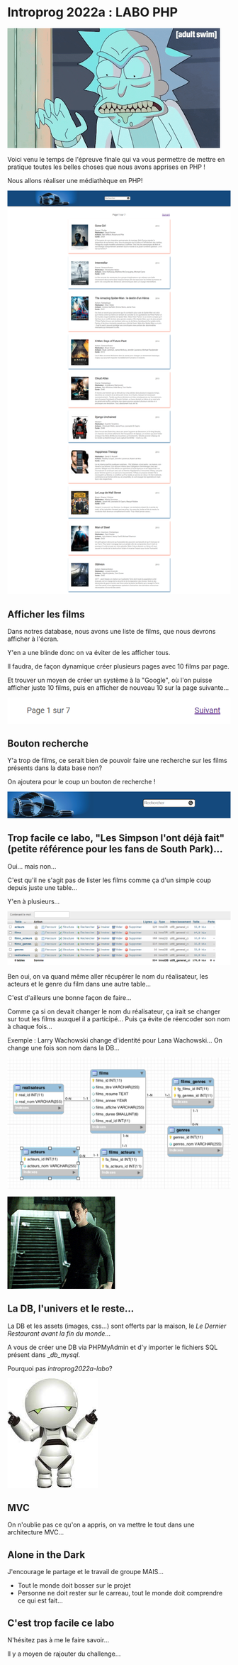 # Introprog 2022a : LABO PHP

![labo](../_readme_img/rick.gif)

Voici venu le temps de l'épreuve finale qui va vous permettre de mettre en pratique toutes les belles choses que nous avons apprises en PHP !

Nous allons réaliser une médiathèque en PHP!

![labo](../_readme_img/01-labo.png)

## Afficher les films

Dans notres database, nous avons une liste de films, que nous devrons afficher à l'écran.

Y'en a une blinde donc on va éviter de les afficher tous.

Il faudra, de façon dynamique créer plusieurs pages avec 10 films par page.

Et trouver un moyen de créer un système à la "Google", où l'on puisse afficher juste 10 films, puis en afficher de nouveau 10 sur la page suivante...

![labo](../_readme_img/02-labo-next.png)

## Bouton recherche

Y'a trop de films, ce serait bien de pouvoir faire une recherche sur les films présents dans la data base non?

On ajoutera pour le coup un bouton de recherche !

![labo](../_readme_img/03-labo-search.png)

## Trop facile ce labo, "Les Simpson l'ont déjà fait" (petite référence pour les fans de South Park)...

Oui... mais non...

C'est qu'il ne s'agit pas de lister les films comme ça d'un simple coup depuis juste une table...

Y'en à plusieurs...

![labo](../_readme_img/04-labo-db.png)

Ben oui, on va quand même aller récupérer le nom du réalisateur, les acteurs et le genre du film dans une autre table...

C'est d'ailleurs une bonne façon de faire...

Comme ça si on devait changer le nom du réalisateur, ça irait se changer sur tout les films auxquel il a participé... Puis ça évite de réencoder son nom à chaque fois...

Exemple : Larry Wachowski change d'identité pour Lana Wachowski... On change une fois son nom dans la DB...

![labo](../_readme_img/05-labo-db.png)

![Enter the Matrix](../_readme_img/neo.gif)

## La DB, l'univers et le reste...

La DB et les assets (images, css...) sont offerts par la maison, le _Le Dernier Restaurant avant la fin du monde_...

A vous de créer une DB via PHPMyAdmin et d'y importer le fichiers SQL présent dans \__db_mysql_.

Pourquoi pas _introprog2022a-labo_?

![Enter the Matrix](../_readme_img/marvin.jpg)

## MVC

On n'oublie pas ce qu'on a appris, on va mettre le tout dans une architecture MVC...

## Alone in the Dark

J'encourage le partage et le travail de groupe MAIS...

- Tout le monde doit bosser sur le projet
- Personne ne doit rester sur le carreau, tout le monde doit comprendre ce qui est fait...

## C'est trop facile ce labo

N'hésitez pas à me le faire savoir...

Il y a moyen de rajouter du challenge...
